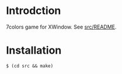 # Introdction

7colors game for XWindow. See [src/README](src/README).

# Installation

```
$ (cd src && make)
```
